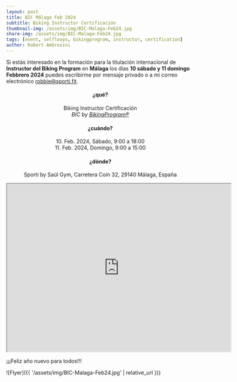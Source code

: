 ```yaml
---
layout: post
title: BIC Málaga Feb 2024
subtitle: Biking Instructor Certificación
thumbnail-img: /assets/img/BIC-Malaga-Feb24.jpg
share-img: /assets/img/BIC-Malaga-Feb24.jpg
tags: [event, selfloops, bikingprogram, instructur, certification]
author: Robert Ambrosini
---
```

Si estás interesado en la formación para la titulación internacional de **Instructor del Biking Program** 
en **Málaga** los días **10 sábado y 11 domingo Febbrero 2024** 
puedes escribirme por mensaje privado o a mi correo electrónico [robbie@sporti.fit](mailto:robbie@sporti.fit?subject=BIC%20Malaga%20Feb24).

<h4 style="text-align: center;">¿qué?</h4>
<p style="text-align: center;"> Biking Instructor Certificación<br><i>BIC by <a href="https://www.fibefit.it/biking-program/">BikingProgram®</a></i></p>

<h4 style="text-align: center;">¿cuándo?</h4>
<p style="text-align: center;">10. Feb. 2024, Sábado, 9:00 a 18:00<br>11. Feb. 2024, Domingo, 9:00 a 15:00</p>

<h4 style="text-align: center;">¿dónde?</h4>
<p style="text-align: center;">Sporti by Saúl Gym, Carretera Coín 32, 29140 Málaga, España</p>
<div style="text-align:center;"><iframe src="https://www.google.com/maps/embed?pb=!1m14!1m8!1m3!1d12802.377184792325!2d-4.4930658!3d36.6602096!3m2!1i1024!2i768!4f13.1!3m3!1m2!1s0xd72fa33d7ca3445%3A0x87528011e1a3825a!2sSaul%20Fitness%20Gym!5e0!3m2!1sen!2sch!4v1704313350398!5m2!1sen!2sch" style="text-align:center;" width="600" height="450" style="border:0;" allowfullscreen="" loading="lazy" referrerpolicy="no-referrer-when-downgrade"></iframe></div>

¡¡¡Feliz año nuevo para todos!!! 

![Flyer]({{ '/assets/img/BIC-Malaga-Feb24.jpg' | relative_url }})